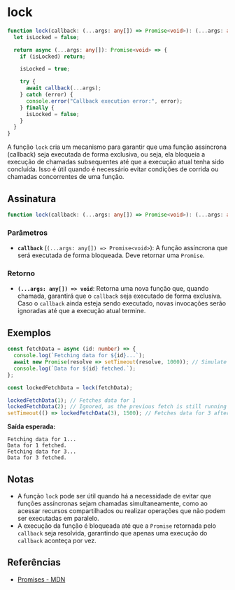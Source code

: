 # lock

```typescript
function lock(callback: (...args: any[]) => Promise<void>): (...args: any[]) => void {
  let isLocked = false;

  return async (...args: any[]): Promise<void> => {
    if (isLocked) return;

    isLocked = true;

    try {
      await callback(...args);
    } catch (error) {
      console.error("Callback execution error:", error);
    } finally {
      isLocked = false;
    }
  }
}
```

A função `lock` cria um mecanismo para garantir que uma função assíncrona (callback) seja executada de forma exclusiva, ou seja, ela bloqueia a execução de chamadas subsequentes até que a execução atual tenha sido concluída. Isso é útil quando é necessário evitar condições de corrida ou chamadas concorrentes de uma função.

## Assinatura

```typescript
function lock(callback: (...args: any[]) => Promise<void>): (...args: any[]) => void;
```

### Parâmetros

- **`callback`** (`(...args: any[]) => Promise<void>`): A função assíncrona que será executada de forma bloqueada. Deve retornar uma `Promise`.

### Retorno

- **`(...args: any[]) => void`**: Retorna uma nova função que, quando chamada, garantirá que o `callback` seja executado de forma exclusiva. Caso o `callback` ainda esteja sendo executado, novas invocações serão ignoradas até que a execução atual termine.

## Exemplos

```typescript
const fetchData = async (id: number) => {
  console.log(`Fetching data for ${id}...`);
  await new Promise(resolve => setTimeout(resolve, 1000)); // Simulate async operation
  console.log(`Data for ${id} fetched.`);
};

const lockedFetchData = lock(fetchData);

lockedFetchData(1); // Fetches data for 1
lockedFetchData(2); // Ignored, as the previous fetch is still running
setTimeout(() => lockedFetchData(3), 1500); // Fetches data for 3 after the previous one finishes
```

**Saída esperada:**
```
Fetching data for 1...
Data for 1 fetched.
Fetching data for 3...
Data for 3 fetched.
```

## Notas

- A função `lock` pode ser útil quando há a necessidade de evitar que funções assíncronas sejam chamadas simultaneamente, como ao acessar recursos compartilhados ou realizar operações que não podem ser executadas em paralelo.
- A execução da função é bloqueada até que a `Promise` retornada pelo `callback` seja resolvida, garantindo que apenas uma execução do `callback` aconteça por vez.

## Referências

- [Promises - MDN](https://developer.mozilla.org/en-US/docs/Web/JavaScript/Guide/Using_promises)